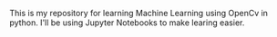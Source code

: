 This is my repository for learning Machine Learning using OpenCv in python. I'll be using Jupyter Notebooks to make learing easier.
